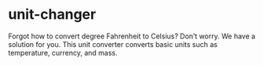 # unit-changer
Forgot how to convert degree Fahrenheit to Celsius? Don’t worry. We have a solution for you. This unit converter converts basic units such as temperature, currency, and mass.
